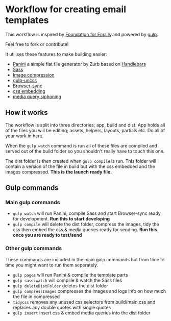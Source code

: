 # Workflow for creating email templates

This workflow is inspired by [Foundation for Emails](http://foundation.zurb.com/emails) and powered by [gulp](https://gulpjs.com/).

Feel free to fork or contribute!

It utilises these features to make building easier:
- [Panini](http://github.com/zurb/panini) a simple flat file generator by Zurb based on [Handlebars](http://handlebarsjs.com/)
- [Sass](http://sass-lang.com/)
- [Image compression](https://www.npmjs.com/package/gulp-imagemin)
- [gulp-uncss](https://www.npmjs.com/package/gulp-uncss)
- [Browser-sync](https://browsersync.io/)
- [css embedding](https://www.npmjs.com/package/gulp-replace)
- [media query siphoning](https://github.com/zurb/siphon-media-query)

## How it works

The workflow is split into three directories; app, build and dist. App holds all of the files you will be editing; assets, helpers, layouts, partials etc. Do all of your work in here.

When the `gulp watch` command is run all of these files are compiled and served out of the build folder so you shouldn't really have to touch this one.

The dist folder is then created when `gulp compile` is run. This folder will contain a version of the file in build but with the css embedded and the images compressed.
**This is the launch ready file.**

## Gulp commands

### Main gulp commands

- `gulp watch` will run Panini, compile Sass and start Browser-sync ready for development.
**Run this to start developing**
- `gulp compile` will delete the dist folder, compress the images, tidy the css then embed the css & media queries ready for sending.
**Run this once you are ready to test/send**

### Other gulp commands

These commands are included in the main gulp commands but from time to time you might want to run them seperately.

- `gulp pages` will run Panini & compile the template parts
- `gulp sass:watch` will complile & watch the Sass files
- `gulp deleteDistFolder` deletes the dist folder
- `gulp compressImages` compresses the images and logs info on how much the file in compressed
- `tidycss` removes any unused css selectors from build/main.css and replaces any double quotes with single quotes
- `gulp insert` insert css & embed media queries into the dist folder
